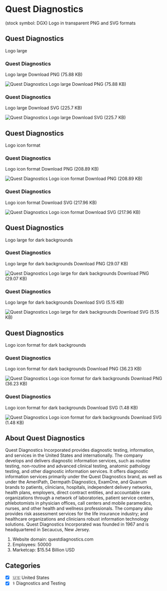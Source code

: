 # Quest Diagnostics
 (stock symbol: DGX) Logo in transparent PNG and SVG formats

## Quest Diagnostics
 Logo large

### Quest Diagnostics
 Logo large Download PNG (75.88 KB)

![Quest Diagnostics
 Logo large Download PNG (75.88 KB)](/img/orig/DGX_BIG-84a86250.png)

### Quest Diagnostics
 Logo large Download SVG (225.7 KB)

![Quest Diagnostics
 Logo large Download SVG (225.7 KB)](/img/orig/DGX_BIG-b7af6cda.svg)

## Quest Diagnostics
 Logo icon format

### Quest Diagnostics
 Logo icon format Download PNG (208.89 KB)

![Quest Diagnostics
 Logo icon format Download PNG (208.89 KB)](/img/orig/DGX-9a3e04e0.png)

### Quest Diagnostics
 Logo icon format Download SVG (217.96 KB)

![Quest Diagnostics
 Logo icon format Download SVG (217.96 KB)](/img/orig/DGX-014ca712.svg)

## Quest Diagnostics
 Logo large for dark backgrounds

### Quest Diagnostics
 Logo large for dark backgrounds Download PNG (29.07 KB)

![Quest Diagnostics
 Logo large for dark backgrounds Download PNG (29.07 KB)](/img/orig/DGX_BIG.D-e7dc7f80.png)

### Quest Diagnostics
 Logo large for dark backgrounds Download SVG (5.15 KB)

![Quest Diagnostics
 Logo large for dark backgrounds Download SVG (5.15 KB)](/img/orig/DGX_BIG.D-b85d76b2.svg)

## Quest Diagnostics
 Logo icon format for dark backgrounds

### Quest Diagnostics
 Logo icon format for dark backgrounds Download PNG (36.23 KB)

![Quest Diagnostics
 Logo icon format for dark backgrounds Download PNG (36.23 KB)](/img/orig/DGX.D-11f0991b.png)

### Quest Diagnostics
 Logo icon format for dark backgrounds Download SVG (1.48 KB)

![Quest Diagnostics
 Logo icon format for dark backgrounds Download SVG (1.48 KB)](/img/orig/DGX.D-45a9b8f5.svg)

## About Quest Diagnostics


Quest Diagnostics Incorporated provides diagnostic testing, information, and services in the United States and internationally. The company develops and delivers diagnostic information services, such as routine testing, non-routine and advanced clinical testing, anatomic pathology testing, and other diagnostic information services. It offers diagnostic information services primarily under the Quest Diagnostics brand, as well as under the AmeriPath, Dermpath Diagnostics, ExamOne, and Quanum brands to patients, clinicians, hospitals, independent delivery networks, health plans, employers, direct contract entities, and accountable care organizations through a network of laboratories, patient service centers, phlebotomists in physician offices, call centers and mobile paramedics, nurses, and other health and wellness professionals. The company also provides risk assessment services for the life insurance industry; and healthcare organizations and clinicians robust information technology solutions. Quest Diagnostics Incorporated was founded in 1967 and is headquartered in Secaucus, New Jersey.

1. Website domain: questdiagnostics.com
2. Employees: 50000
3. Marketcap: $15.54 Billion USD


## Categories
- [x] 🇺🇸 United States
- [x] ⚕️ Diagnostics and Testing
